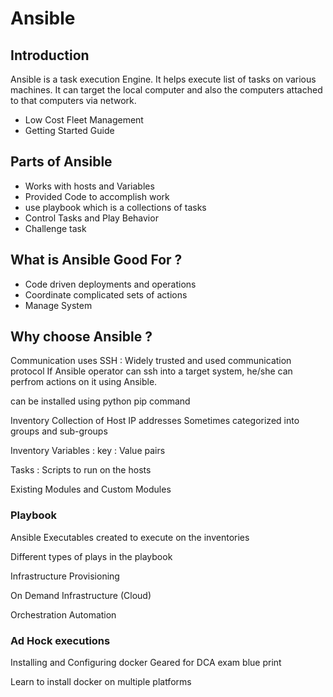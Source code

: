 # Ansible 
## Introduction 
Ansible is a task execution Engine. It helps execute list of tasks on various machines. 
It can target the local computer and also the computers attached to that computers via network.
 - Low Cost Fleet Management 
 - Getting Started Guide 
## Parts of Ansible
 - Works with hosts and Variables 
 - Provided Code to accomplish work 
 - use playbook which is a collections of tasks 
 - Control Tasks and Play Behavior 
 - Challenge task 
## What is Ansible Good For ? 
 - Code driven deployments and operations 
 - Coordinate complicated sets of actions 
 - Manage System 
## Why choose Ansible ? 

Communication uses SSH : 
Widely trusted and used communication protocol 
If Ansible operator can ssh into a target system, he/she can perfrom actions on it using Ansible.

can be installed using python pip command 

Inventory 
Collection of Host IP addresses 
Sometimes categorized into groups and sub-groups 

Inventory Variables : 
key : Value pairs 

Tasks : Scripts to run on the hosts 

Existing Modules and Custom Modules 

### Playbook 
Ansible Executables 
created to execute on the inventories 

Different types of plays in the playbook

Infrastructure Provisioning 

On Demand Infrastructure (Cloud)

Orchestration Automation

### Ad Hock executions 

 Installing and Configuring docker 
 Geared for DCA exam blue print 

 Learn to install docker on multiple platforms 
 